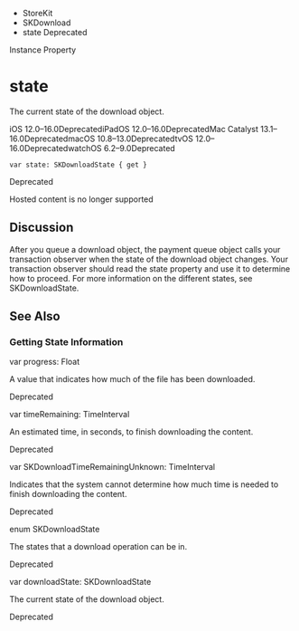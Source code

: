 

- StoreKit
- SKDownload
-  state Deprecated

Instance Property

# state

The current state of the download object.

iOS 12.0–16.0DeprecatediPadOS 12.0–16.0DeprecatedMac Catalyst 13.1–16.0DeprecatedmacOS 10.8–13.0DeprecatedtvOS 12.0–16.0DeprecatedwatchOS 6.2–9.0Deprecated

``` source
var state: SKDownloadState { get }
```

Deprecated

Hosted content is no longer supported

## Discussion

After you queue a download object, the payment queue object calls your transaction observer when the state of the download object changes. Your transaction observer should read the state property and use it to determine how to proceed. For more information on the different states, see SKDownloadState.

## See Also

### Getting State Information

var progress: Float

A value that indicates how much of the file has been downloaded.

Deprecated

var timeRemaining: TimeInterval

An estimated time, in seconds, to finish downloading the content.

Deprecated

var SKDownloadTimeRemainingUnknown: TimeInterval

Indicates that the system cannot determine how much time is needed to finish downloading the content.

Deprecated

enum SKDownloadState

The states that a download operation can be in.

Deprecated

var downloadState: SKDownloadState

The current state of the download object.

Deprecated

